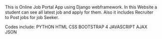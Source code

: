 This is Online Job Portal App using Django webframework.
In this Website a student can see all latest job and apply for them.
Also it includes Recruiter to Post jobs for job Seeker.

Codes include:
PYTHON
HTML
CSS
BOOTSTRAP 4
JAVASCRIPT
AJAX
JSON
